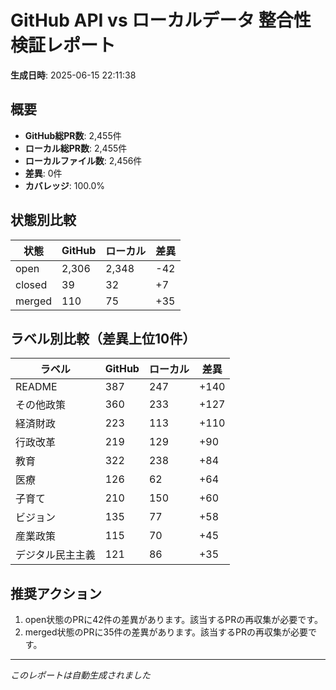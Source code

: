 # GitHub API vs ローカルデータ 整合性検証レポート

**生成日時**: 2025-06-15 22:11:38

## 概要

- **GitHub総PR数**: 2,455件
- **ローカル総PR数**: 2,455件
- **ローカルファイル数**: 2,456件
- **差異**: 0件
- **カバレッジ**: 100.0%

## 状態別比較

| 状態 | GitHub | ローカル | 差異 |
|------|--------|----------|------|
| open | 2,306 | 2,348 | -42 |
| closed | 39 | 32 | +7 |
| merged | 110 | 75 | +35 |

## ラベル別比較（差異上位10件）

| ラベル | GitHub | ローカル | 差異 |
|--------|--------|----------|------|
| README | 387 | 247 | +140 |
| その他政策 | 360 | 233 | +127 |
| 経済財政 | 223 | 113 | +110 |
| 行政改革 | 219 | 129 | +90 |
| 教育 | 322 | 238 | +84 |
| 医療 | 126 | 62 | +64 |
| 子育て | 210 | 150 | +60 |
| ビジョン | 135 | 77 | +58 |
| 産業政策 | 115 | 70 | +45 |
| デジタル民主主義 | 121 | 86 | +35 |

## 推奨アクション

1. open状態のPRに42件の差異があります。該当するPRの再収集が必要です。
2. merged状態のPRに35件の差異があります。該当するPRの再収集が必要です。

---
*このレポートは自動生成されました*